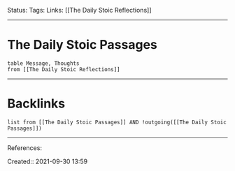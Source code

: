 Status: 
Tags: 
Links: [[The Daily Stoic Reflections]]
___
# The Daily Stoic Passages
```dataview
table Message, Thoughts
from [[The Daily Stoic Reflections]]
```
___
# Backlinks
```dataview
list from [[The Daily Stoic Passages]] AND !outgoing([[The Daily Stoic Passages]])
```
___
References:

Created:: 2021-09-30 13:59
